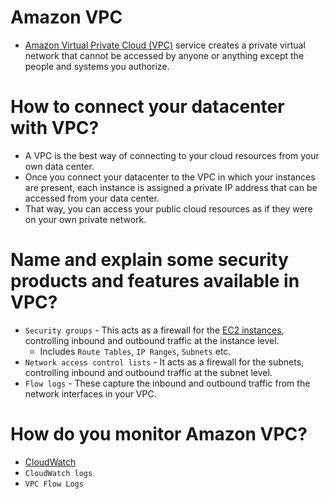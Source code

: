 
# Amazon VPC
- [Amazon Virtual Private Cloud (VPC)](https://aws.amazon.com/vpc/) service creates a private virtual network that cannot be accessed by anyone or anything except the people and systems you authorize.

# How to connect your datacenter with VPC?
- A VPC is the best way of connecting to your cloud resources from your own data center. 
- Once you connect your datacenter to the VPC in which your instances are present, each instance is assigned a private IP address that can be accessed from your data center. 
- That way, you can access your public cloud resources as if they were on your own private network.

# Name and explain some security products and features available in VPC?
- `Security groups` - This acts as a firewall for the [EC2 instances](../4_ComputeServices/AmazonEC2), controlling inbound and outbound traffic at the instance level. 
  - Includes `Route Tables`, `IP Ranges`, `Subnets` etc.
- `Network access control lists` - It acts as a firewall for the subnets, controlling inbound and outbound traffic at the subnet level.
- `Flow logs` - These capture the inbound and outbound traffic from the network interfaces in your VPC.

# How do you monitor Amazon VPC?
- [CloudWatch](../8_MonitoringServices/AmazonCloudWatch.md)
- `CloudWatch logs`
- `VPC Flow Logs`